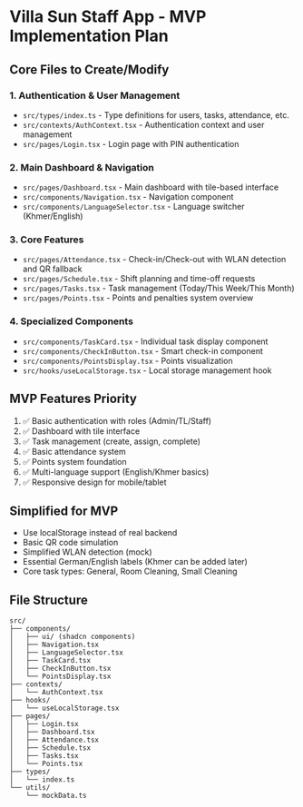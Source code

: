 # Villa Sun Staff App - MVP Implementation Plan

## Core Files to Create/Modify

### 1. Authentication & User Management
- `src/types/index.ts` - Type definitions for users, tasks, attendance, etc.
- `src/contexts/AuthContext.tsx` - Authentication context and user management
- `src/pages/Login.tsx` - Login page with PIN authentication

### 2. Main Dashboard & Navigation
- `src/pages/Dashboard.tsx` - Main dashboard with tile-based interface
- `src/components/Navigation.tsx` - Navigation component
- `src/components/LanguageSelector.tsx` - Language switcher (Khmer/English)

### 3. Core Features
- `src/pages/Attendance.tsx` - Check-in/Check-out with WLAN detection and QR fallback
- `src/pages/Schedule.tsx` - Shift planning and time-off requests
- `src/pages/Tasks.tsx` - Task management (Today/This Week/This Month)
- `src/pages/Points.tsx` - Points and penalties system overview

### 4. Specialized Components
- `src/components/TaskCard.tsx` - Individual task display component
- `src/components/CheckInButton.tsx` - Smart check-in component
- `src/components/PointsDisplay.tsx` - Points visualization
- `src/hooks/useLocalStorage.tsx` - Local storage management hook

## MVP Features Priority
1. ✅ Basic authentication with roles (Admin/TL/Staff)
2. ✅ Dashboard with tile interface
3. ✅ Task management (create, assign, complete)
4. ✅ Basic attendance system
5. ✅ Points system foundation
6. ✅ Multi-language support (English/Khmer basics)
7. ✅ Responsive design for mobile/tablet

## Simplified for MVP
- Use localStorage instead of real backend
- Basic QR code simulation
- Simplified WLAN detection (mock)
- Essential German/English labels (Khmer can be added later)
- Core task types: General, Room Cleaning, Small Cleaning

## File Structure
```
src/
├── components/
│   ├── ui/ (shadcn components)
│   ├── Navigation.tsx
│   ├── LanguageSelector.tsx
│   ├── TaskCard.tsx
│   ├── CheckInButton.tsx
│   └── PointsDisplay.tsx
├── contexts/
│   └── AuthContext.tsx
├── hooks/
│   └── useLocalStorage.tsx
├── pages/
│   ├── Login.tsx
│   ├── Dashboard.tsx
│   ├── Attendance.tsx
│   ├── Schedule.tsx
│   ├── Tasks.tsx
│   └── Points.tsx
├── types/
│   └── index.ts
└── utils/
    └── mockData.ts
```